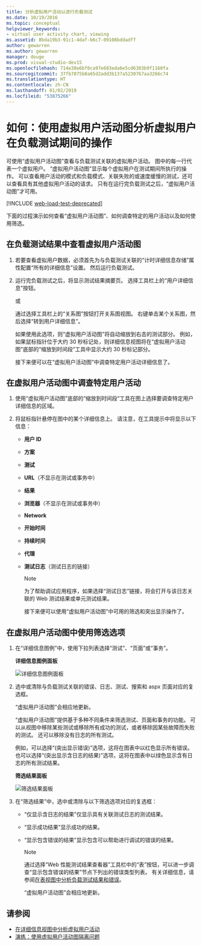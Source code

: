 ```yaml
---
title: 分析虚拟用户活动以进行负载测试
ms.date: 10/19/2016
ms.topic: conceptual
helpviewer_keywords:
- virtual user activity chart, viewing
ms.assetid: 8bda19b3-91c1-4daf-b6c7-09108bddadff
author: gewarren
ms.author: gewarren
manager: douge
ms.prod: visual-studio-dev15
ms.openlocfilehash: 714e38e6bf0ca97e683eda6e5cd6303b9f1160fa
ms.sourcegitcommit: 37fb7075b0a65d2add3b137a5230767aa3266c74
ms.translationtype: HT
ms.contentlocale: zh-CN
ms.lasthandoff: 01/02/2019
ms.locfileid: "53875266"
---
```

# <a name="how-to-analyze-what-virtual-users-are-doing-during-a-load-test-using-the-virtual-user-activity-chart"></a>如何：使用虚拟用户活动图分析虚拟用户在负载测试期间的操作

可使用“虚拟用户活动图”查看与负载测试关联的虚拟用户活动。 图中的每一行代表一个虚拟用户。 “虚拟用户活动图”显示每个虚拟用户在测试期间所执行的操作。 可以查看用户活动的模式和负载模式、关联失败的或速度缓慢的测试，还可以查看具有其他虚拟用户活动的请求。 只有在运行完负载测试之后，“虚拟用户活动图”才可用。

[!INCLUDE [web-load-test-deprecated](includes/web-load-test-deprecated.md)]

下面的过程演示如何查看“虚拟用户活动图”、如何调查特定的用户活动以及如何使用筛选。

## <a name="to-view-the-virtual-user-activity-chart-in-your-load-test-results"></a>在负载测试结果中查看虚拟用户活动图

1.  若要查看虚拟用户数据，必须首先为与负载测试关联的“计时详细信息存储”属性配置“所有的详细信息”设置。 然后运行负载测试。

2.  运行完负载测试之后，将显示测试结果摘要页。 选择工具栏上的“用户详细信息”按钮。

     或

     通过选择工具栏上的“关系图”按钮打开关系图视图。 右键单击某个关系图，然后选择“转到用户详细信息”。

     如果使用此选项，则“虚拟用户活动图”将自动缩放到右击的测试部分。 例如，如果鼠标指针位于大约 30 秒标记处，则详细信息视图将在“虚拟用户活动图”底部的“缩放到时间段”工具中显示大约 30 秒标记部分。

     接下来便可以在“虚拟用户活动图”中调查特定用户活动详细信息了。

## <a name="to-investigate-a-specific-users-activity-in-the-virtual-user-activity-chart"></a>在虚拟用户活动图中调查特定用户活动

1. 使用“虚拟用户活动图”底部的“缩放到时间段“工具在图上选择要调查特定用户详细信息的区域。

2. 将鼠标指针悬停在图中的某个详细信息上。 请注意，在工具提示中将显示以下信息：

   - **用户 ID**

   - **方案**

   - **测试**

   - **URL**（不显示在测试或事务中）

   - **结果**

   - **浏览器**（不显示在测试或事务中）

   - **Network**

   - **开始时间**

   - **持续时间**

   - **代理**

   - **测试日志**（测试日志的链接）

     > [!NOTE]
     > 为了帮助调试应用程序，如果选择“测试日志”链接，将会打开与该日志关联的 Web 测试结果或单元测试结果。

     接下来便可以使用“虚拟用户活动图”中可用的筛选和突出显示操作了。

## <a name="to-use-filtering-options-in-the-virtual-user-activity-chart"></a>在虚拟用户活动图中使用筛选选项

1. 在“详细信息图例”中，使用下拉列表选择“测试”、“页面”或“事务”。

    **详细信息图例面板**

    ![详细信息图例面板](../test/media/ltest_detailslegend.png)

2. 选中或清除与负载测试关联的错误、日志、测试、搜索和 aspx 页面对应的复选框。

    “虚拟用户活动图”会相应地更新。

    “虚拟用户活动图”提供基于多种不同条件来筛选测试、页面和事务的功能。 可以从视图中移除某些测试或移除所有成功的测试，或者移除因某些故障而失败的测试。 还可以移除没有日志的所有测试。

    例如，可以选择“(突出显示错误)”选项，这将在图表中以红色显示所有错误。 也可以选择“(突出显示含日志的结果)”选项，这将在图表中以绿色显示含有日志的所有测试结果。

    **筛选结果面板**

    ![筛选结果面板](../test/media/ltest_filterresults.png)

3. 在“筛选结果”中，选中或清除与以下筛选选项对应的复选框：

   - “仅显示含日志的结果”仅显示具有关联测试日志的测试结果。

   - “显示成功结果”显示成功的结果。

   - “显示包含错误的结果”显示包含可以帮助进行调试的错误的结果。

     > [!NOTE]
     > 通过选择“Web 性能测试结果查看器”工具栏中的“表”按钮，可以进一步调查“显示包含错误的结果”节点下列出的错误类型列表。 有关详细信息，请参阅[在表视图中分析负载测试结果和错误](../test/analyze-load-test-results-and-errors-in-the-tables-view.md)。

     “虚拟用户活动图”会相应地更新。

## <a name="see-also"></a>请参阅

- [在详细信息视图中分析虚拟用户活动](../test/analyze-load-test-virtual-user-activity-in-the-details-view.md)
- [演练：使用虚拟用户活动图隔离问题](../test/walkthrough-use-the-virtual-user-activity-chart-to-isolate-issues.md)